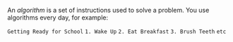 An _algorithm_ is a set of instructions used to solve a problem.  You use algorithms every day, for example:

`Getting Ready for School`
`1. Wake Up` 
`2. Eat Breakfast` 
`3. Brush Teeth` 
`etc` 